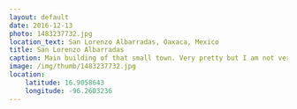 ```yaml
---
layout: default
date: 2016-12-13
photo: 1483237732.jpg
location_text: San Lorenzo Albarradas, Oaxaca, Mexico
title: San Lorenzo Albarradas
caption: Main building of that small town. Very pretty but I am not very sure what it actually was... Nonetheless, those vivid colors are awesome! Why don't we do that in Europe?
image: /img/thumb/1483237732.jpg
location:
    latitude: 16.9058643
    longitude: -96.2603236
---
```

